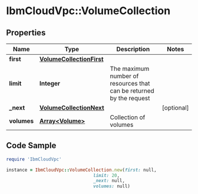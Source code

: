 # IbmCloudVpc::VolumeCollection

## Properties

Name | Type | Description | Notes
------------ | ------------- | ------------- | -------------
**first** | [**VolumeCollectionFirst**](VolumeCollectionFirst.md) |  | 
**limit** | **Integer** | The maximum number of resources that can be returned by the request | 
**_next** | [**VolumeCollectionNext**](VolumeCollectionNext.md) |  | [optional] 
**volumes** | [**Array&lt;Volume&gt;**](Volume.md) | Collection of volumes | 

## Code Sample

```ruby
require 'IbmCloudVpc'

instance = IbmCloudVpc::VolumeCollection.new(first: null,
                                 limit: 20,
                                 _next: null,
                                 volumes: null)
```


